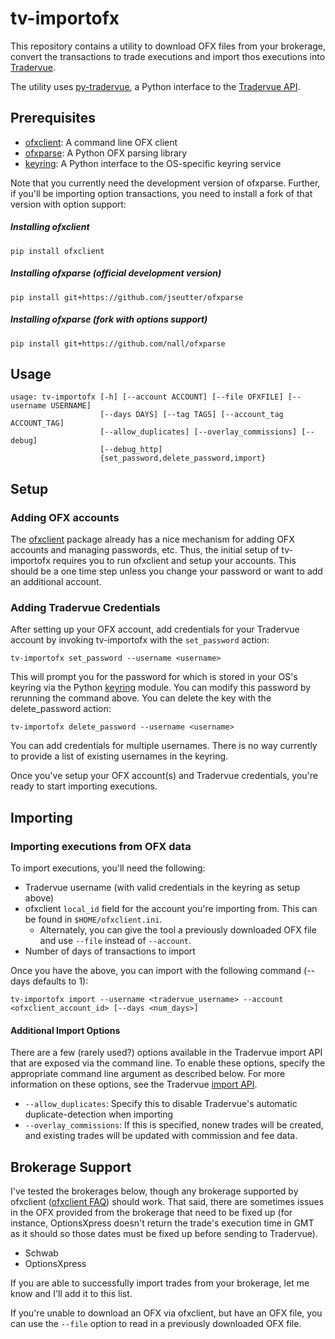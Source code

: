# tv-importofx
This repository contains a utility to download OFX files from your brokerage, convert the transactions to trade executions and import thos executions into [Tradervue](https://www.tradervue.com). 

The utility uses [py-tradervue](https://github.com/nall/py-tradervue), a Python interface to the [Tradervue API](https://github.com/tradervue/api-docs).

## Prerequisites
   * [ofxclient](https://github.com/captin411/ofxclient): A command line OFX client
   * [ofxparse](https://github.com/jseutter/ofxparse): A Python OFX parsing library
   * [keyring](https://github.com/jaraco/keyring): A Python interface to the OS-specific keyring service

Note that you currently need the development version of ofxparse. Further, if you'll be importing option transactions, you need to install a fork of that version with option support:

##### Installing ofxclient

    pip install ofxclient

##### Installing ofxparse (official development version)

    pip install git+https://github.com/jseutter/ofxparse

##### Installing ofxparse (fork with options support)

    pip install git+https://github.com/nall/ofxparse

## Usage
    usage: tv-importofx [-h] [--account ACCOUNT] [--file OFXFILE] [--username USERNAME]
                        [--days DAYS] [--tag TAGS] [--account_tag ACCOUNT_TAG]
                        [--allow_duplicates] [--overlay_commissions] [--debug]
                        [--debug_http]
                        {set_password,delete_password,import}
    
## Setup
### Adding OFX accounts
The [ofxclient](https://github.com/captin411/ofxclient) package already has a nice mechanism for adding OFX accounts and managing passwords, etc. Thus, the initial setup of tv-importofx requires you to run ofxclient and setup your accounts. This should be a one time step unless you change your password or want to add an additional account.

### Adding Tradervue Credentials
After setting up your OFX account, add credentials for your Tradervue account by invoking tv-importofx with the `set_password` action:

    tv-importofx set_password --username <username>

This will prompt you for the password for <username> which is stored in your OS's keyring via the Python [keyring](https://github.com/jaraco/keyring) module. You can modify this password by rerunning the command above. You can delete the key with the delete\_password action:

    tv-importofx delete_password --username <username>

You can add credentials for multiple usernames. There is no way currently to provide a list of existing usernames in the keyring.

Once you've setup your OFX account(s) and Tradervue credentials, you're ready to start importing executions.

## Importing
### Importing executions from OFX data
To import executions, you'll need the following:

   * Tradervue username (with valid credentials in the keyring as setup above)
   * ofxclient `local_id` field for the account you're importing from. This can be found in `$HOME/ofxclient.ini`.
      * Alternately, you can give the tool a previously downloaded OFX file and use `--file` instead of `--account`.
   * Number of days of transactions to import

Once you have the above, you can import with the following command (--days defaults to 1):

    tv-importofx import --username <tradervue_username> --account <ofxclient_account_id> [--days <num_days>]

#### Additional Import Options
There are a few (rarely used?) options available in the Tradervue import API that are exposed via the command line. To enable these options, specify the appropriate command line argument as described below. For more information on these options, see the Tradervue [import API](https://github.com/tradervue/api-docs/blob/master/imports.md).

   * `--allow_duplicates`: Specify this to disable Tradervue's automatic duplicate-detection when importing 
   * `--overlay_commissions`: If this is specified, nonew trades will be created, and existing trades will be updated with commission and fee data.

## Brokerage Support
I've tested the brokerages below, though any brokerage supported by ofxclient ([ofxclient FAQ](http://captin411.github.io/ofxclient/faq.html)) should work. That said, there are sometimes issues in the OFX provided from the brokerage that need to be fixed up (for instance, OptionsXpress doesn't return the trade's execution time in GMT as it should so those dates must be fixed up before sending to Tradervue). 

   * Schwab
   * OptionsXpress

If you are able to successfully import trades from your brokerage, let me know and I'll add it to this list. 

If you're unable to download an OFX via ofxclient, but have an OFX file, you can use the `--file` option to read in a previously downloaded OFX file.

